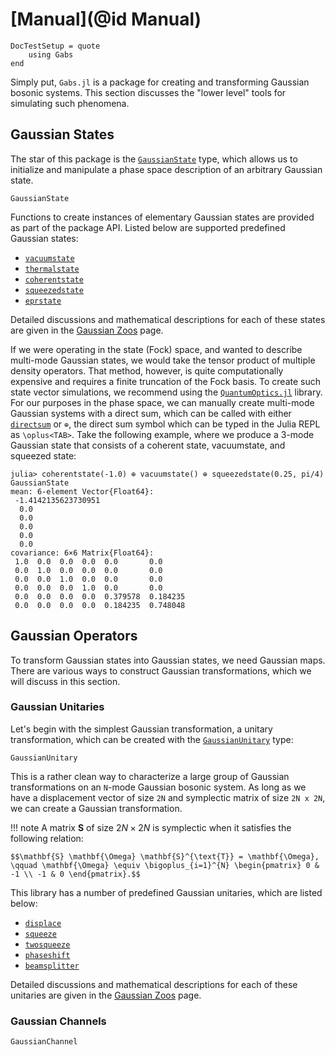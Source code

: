 # [Manual](@id Manual)

```@meta
DocTestSetup = quote
    using Gabs
end
```

Simply put, `Gabs.jl` is a package for creating and transforming Gaussian bosonic systems. This section discusses the "lower level" tools for simulating such phenomena.

## Gaussian States

The star of this package is the [`GaussianState`](@ref) type, which allows us to initialize
and manipulate a phase space description of an arbitrary Gaussian state.

```@docs; canonical = false
GaussianState
```

Functions to create instances of elementary Gaussian states are provided as part of the package API. 
Listed below are supported predefined Gaussian states:

- [`vacuumstate`](@ref)
- [`thermalstate`](@ref)
- [`coherentstate`](@ref)
- [`squeezedstate`](@ref)
- [`eprstate`](@ref)

Detailed discussions and mathematical descriptions for each of these states are given in the
[Gaussian Zoos](@ref) page.

If we were operating in the state (Fock) space, and wanted to describe multi-mode Gaussian states,
we would take the tensor product of multiple density operators. That method, however,
is quite computationally expensive and requires a finite truncation of the Fock basis. To create
such state vector simulations, we recommend using the [`QuantumOptics.jl`](https://github.com/qojulia/QuantumOptics.jl) library. For our purposes in the phase space, we can manually create multi-mode Gaussian systems with a direct sum, which can be called with either [`directsum`](@ref) or `⊕`, the direct sum symbol
which can be typed in the Julia REPL as `\oplus<TAB>`. Take the following example, where we
produce a 3-mode Gaussian state that consists of a coherent state, vacuumstate, and squeezed state:

```jldoctest
julia> coherentstate(-1.0) ⊕ vacuumstate() ⊕ squeezedstate(0.25, pi/4)
GaussianState
mean: 6-element Vector{Float64}:
 -1.4142135623730951
  0.0
  0.0
  0.0
  0.0
  0.0
covariance: 6×6 Matrix{Float64}:
 1.0  0.0  0.0  0.0  0.0       0.0
 0.0  1.0  0.0  0.0  0.0       0.0
 0.0  0.0  1.0  0.0  0.0       0.0
 0.0  0.0  0.0  1.0  0.0       0.0
 0.0  0.0  0.0  0.0  0.379578  0.184235
 0.0  0.0  0.0  0.0  0.184235  0.748048
```

## Gaussian Operators

To transform Gaussian states into Gaussian states, we need Gaussian maps. There are various ways to construct Gaussian transformations, which we will discuss in this section.

### Gaussian Unitaries

Let's begin with the simplest Gaussian transformation, a unitary transformation, which can be created with the [`GaussianUnitary`](@ref) type:

```@docs; canonical = false
GaussianUnitary
```

This is a rather clean way to characterize a large group of Gaussian transformations on
an `N`-mode Gaussian bosonic system. As long as we have a displacement vector of size `2N` and symplectic matrix of size `2N x 2N`, we can create a Gaussian transformation. 

!!! note
    A matrix $\mathbf{S}$ of size $2N\times 2N$ is symplectic when it satisfies the following relation:

    
    $$\mathbf{S} \mathbf{\Omega} \mathbf{S}^{\text{T}} = \mathbf{\Omega}, \qquad \mathbf{\Omega} \equiv \bigoplus_{i=1}^{N} \begin{pmatrix} 0 & -1 \\ -1 & 0 \end{pmatrix}.$$

This library has a number of predefined Gaussian unitaries, which are listed below:

- [`displace`](@ref)
- [`squeeze`](@ref)
- [`twosqueeze`](@ref)
- [`phaseshift`](@ref)
- [`beamsplitter`](@ref)
  
Detailed discussions and mathematical descriptions for each of these unitaries are given in the [Gaussian Zoos](@ref) page.

### Gaussian Channels

```@docs; canonical = false
GaussianChannel
```